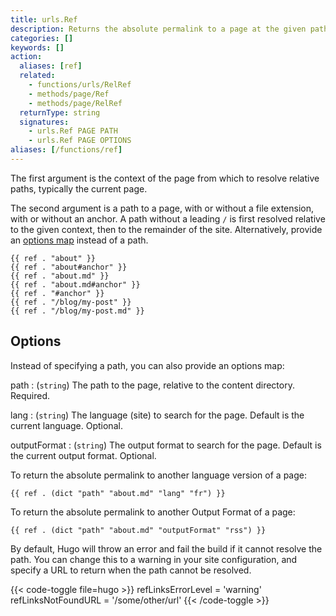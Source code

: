 ```yaml
---
title: urls.Ref
description: Returns the absolute permalink to a page at the given path.
categories: []
keywords: []
action:
  aliases: [ref]
  related:
    - functions/urls/RelRef
    - methods/page/Ref
    - methods/page/RelRef
  returnType: string
  signatures:
    - urls.Ref PAGE PATH
    - urls.Ref PAGE OPTIONS
aliases: [/functions/ref]
---
```


The first argument is the context of the page from which to resolve relative paths, typically the current page.

The second argument is a path to a page, with or without a file extension, with or without an anchor. A path without a leading `/` is first resolved relative to the given context, then to the remainder of the site. Alternatively, provide an [options map](#options) instead of a path.

```go-html-template
{{ ref . "about" }}
{{ ref . "about#anchor" }}
{{ ref . "about.md" }}
{{ ref . "about.md#anchor" }}
{{ ref . "#anchor" }}
{{ ref . "/blog/my-post" }}
{{ ref . "/blog/my-post.md" }}
```

## Options

Instead of specifying a path, you can also provide an options map:

path
: (`string`) The path to the page, relative to the content directory. Required.

lang
: (`string`) The language (site) to search for the page. Default is the current language. Optional.

outputFormat
: (`string`) The output format to search for the page. Default is the current output format. Optional.

To return the absolute permalink to another language version of a page:

```go-html-template
{{ ref . (dict "path" "about.md" "lang" "fr") }}
```

To return the absolute permalink to another Output Format of a page:

```go-html-template
{{ ref . (dict "path" "about.md" "outputFormat" "rss") }}
```

By default, Hugo will throw an error and fail the build if it cannot resolve the path. You can change this to a warning in your site configuration, and specify a URL to return when the path cannot be resolved.

{{< code-toggle file=hugo >}}
refLinksErrorLevel = 'warning'
refLinksNotFoundURL = '/some/other/url'
{{< /code-toggle >}}
